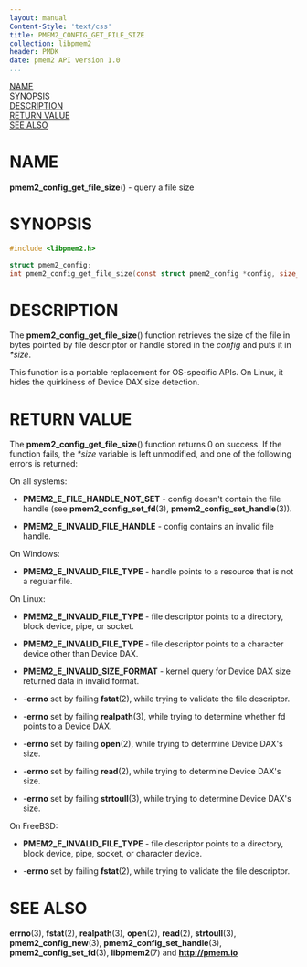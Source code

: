 ```yaml
---
layout: manual
Content-Style: 'text/css'
title: PMEM2_CONFIG_GET_FILE_SIZE
collection: libpmem2
header: PMDK
date: pmem2 API version 1.0
...
```


[comment]: <> (SPDX-License-Identifier: BSD-3-Clause)
[comment]: <> (Copyright 2019, Intel Corporation)

[comment]: <> (pmem2_config_get_file_size.3 -- man page for pmem2_config_get_file_size)

[NAME](#name)<br />
[SYNOPSIS](#synopsis)<br />
[DESCRIPTION](#description)<br />
[RETURN VALUE](#return-value)<br />
[SEE ALSO](#see-also)<br />

# NAME #

**pmem2_config_get_file_size**() - query a file size

# SYNOPSIS #

```c
#include <libpmem2.h>

struct pmem2_config;
int pmem2_config_get_file_size(const struct pmem2_config *config, size_t *size);
```

# DESCRIPTION #

The **pmem2_config_get_file_size**() function retrieves the size of the file
in bytes pointed by file descriptor or handle stored in the *config* and puts
it in *\*size*.

This function is a portable replacement for OS-specific APIs.
On Linux, it hides the quirkiness of Device DAX size detection.

# RETURN VALUE #

The **pmem2_config_get_file_size**() function returns 0 on success.
If the function fails, the *\*size* variable is left unmodified, and one of
the following errors is returned:

On all systems:

* **PMEM2_E_FILE_HANDLE_NOT_SET** - config doesn't contain the file handle
(see **pmem2_config_set_fd**(3), **pmem2_config_set_handle**(3)).

* **PMEM2_E_INVALID_FILE_HANDLE** - config contains an invalid file handle.

On Windows:

* **PMEM2_E_INVALID_FILE_TYPE** - handle points to a resource that is not
a regular file.

On Linux:

* **PMEM2_E_INVALID_FILE_TYPE** - file descriptor points to a directory,
block device, pipe, or socket.

* **PMEM2_E_INVALID_FILE_TYPE** - file descriptor points to a character
device other than Device DAX.

* **PMEM2_E_INVALID_SIZE_FORMAT** - kernel query for Device DAX size
returned data in invalid format.

* -**errno** set by failing **fstat**(2), while trying to validate the file
descriptor.

* -**errno** set by failing **realpath**(3), while trying to determine whether
fd points to a Device DAX.

* -**errno** set by failing **open**(2), while trying to determine Device DAX's
size.

* -**errno** set by failing **read**(2), while trying to determine Device DAX's
size.

* -**errno** set by failing **strtoull**(3), while trying to determine
Device DAX's size.

On FreeBSD:

* **PMEM2_E_INVALID_FILE_TYPE** - file descriptor points to a directory,
block device, pipe, socket, or character device.

* -**errno** set by failing **fstat**(2), while trying to validate the file
descriptor.

# SEE ALSO #

**errno**(3),  **fstat**(2), **realpath**(3), **open**(2), **read**(2),
**strtoull**(3), **pmem2_config_new**(3), **pmem2_config_set_handle**(3),
**pmem2_config_set_fd**(3), **libpmem2**(7) and **<http://pmem.io>**

